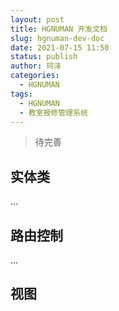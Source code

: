 ```yaml
---
layout: post
title: HGNUMAN 开发文档
slug: hgnuman-dev-doc
date: 2021-07-15 11:50
status: publish
author: 珂泽
categories: 
  - HGNUMAN
tags: 
  - HGNUMAN
  - 教室报修管理系统
---
```


> 待完善

## 实体类

...

## 路由控制

...

## 视图